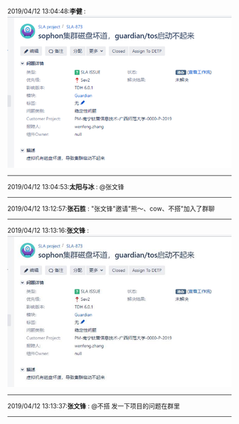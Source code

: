 2019/04/12 13:04:48:**李健** : ![图片如下](ATTACHMENT/1555045478.936821.png)
*******************************************************************************
2019/04/12 13:04:53:**太阳与冰** : @张文锋 
*************************************************************************************
2019/04/12 13:12:57:**张石胜** : "张文锋"邀请"熊～、cow、不搭"加入了群聊
*************************************************************************************
2019/04/12 13:13:16:**张文锋** : ![图片如下](ATTACHMENT/1555045982.7184138.png)
*******************************************************************************
2019/04/12 13:13:37:**张文锋** : @不搭 发一下项目的问题在群里
*************************************************************************************
